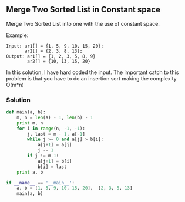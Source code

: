 ## Merge Two Sorted List in Constant space

Merge Two Sorted List into one with the use of constant space.

Example:
```
Input: ar1[] = {1, 5, 9, 10, 15, 20};
       ar2[] = {2, 3, 8, 13};
Output: ar1[] = {1, 2, 3, 5, 8, 9}
        ar2[] = {10, 13, 15, 20}  
```

In this solution, I have hard coded the input. The important catch to this problem is that you have to do an insertion sort making the complexity O(m*n)

### Solution

```python
def main(a, b):
    m, n = len(a) - 1, len(b) - 1
    print m, n
    for i in range(n, -1, -1):
        j, last = m - 1, a[-1]
        while j >= 0 and a[j] > b[i]:
            a[j+1] = a[j]
            j -= 1
        if j != m-1:
            a[j+1] = b[i]
            b[i] = last
    print a, b

if __name__ == '__main__':
    a, b = [1, 5, 9, 10, 15, 20],  [2, 3, 8, 13]
    main(a, b)
```
